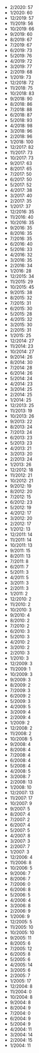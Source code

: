 *  2/2020: 57
*  1/2020: 60
*  12/2019: 57
*  11/2019: 56
*  10/2019: 66
*  9/2019: 60
*  8/2019: 67
*  7/2019: 67
*  6/2019: 73
*  5/2019: 76
*  4/2019: 72
*  3/2019: 77
*  2/2019: 68
*  1/2019: 73
*  12/2018: 72
*  11/2018: 75
*  10/2018: 83
*  9/2018: 90
*  8/2018: 86
*  7/2018: 88
*  6/2018: 87
*  5/2018: 93
*  4/2018: 98
*  3/2018: 96
*  2/2018: 96
*  1/2018: 100
*  12/2017: 82
*  11/2017: 73
*  10/2017: 73
*  9/2017: 63
*  8/2017: 65
*  7/2017: 50
*  6/2017: 50
*  5/2017: 52
*  4/2017: 38
*  3/2017: 40
*  2/2017: 35
*  1/2017: 37
*  12/2016: 35
*  11/2016: 40
*  10/2016: 35
*  9/2016: 35
*  8/2016: 35
*  7/2016: 35
*  6/2016: 40
*  5/2016: 33
*  4/2016: 32
*  3/2016: 35
*  2/2016: 34
*  1/2016: 28
*  12/2015: 34
*  11/2015: 29
*  10/2015: 45
*  9/2015: 38
*  8/2015: 32
*  7/2015: 31
*  6/2015: 30
*  5/2015: 28
*  4/2015: 32
*  3/2015: 30
*  2/2015: 31
*  1/2015: 25
*  12/2014: 27
*  11/2014: 23
*  10/2014: 27
*  9/2014: 26
*  8/2014: 30
*  7/2014: 28
*  6/2014: 26
*  5/2014: 24
*  4/2014: 23
*  3/2014: 25
*  2/2014: 25
*  1/2014: 25
*  12/2013: 25
*  11/2013: 19
*  10/2013: 26
*  9/2013: 22
*  8/2013: 24
*  7/2013: 24
*  6/2013: 23
*  5/2013: 23
*  4/2013: 21
*  3/2013: 20
*  2/2013: 24
*  1/2013: 26
*  12/2012: 18
*  11/2012: 21
*  10/2012: 21
*  9/2012: 19
*  8/2012: 20
*  7/2012: 15
*  6/2012: 23
*  5/2012: 19
*  4/2012: 17
*  3/2012: 20
*  2/2012: 17
*  1/2012: 13
*  12/2011: 14
*  11/2011: 14
*  10/2011: 13
*  9/2011: 15
*  8/2011: 13
*  7/2011: 8
*  6/2011: 7
*  5/2011: 3
*  4/2011: 5
*  3/2011: 3
*  2/2011: 3
*  1/2011: 2
*  12/2010: 2
*  11/2010: 2
*  10/2010: 3
*  9/2010: 4
*  8/2010: 2
*  7/2010: 2
*  6/2010: 3
*  5/2010: 3
*  4/2010: 2
*  3/2010: 2
*  2/2010: 3
*  1/2010: 3
*  12/2009: 3
*  11/2009: 1
*  10/2009: 3
*  9/2009: 3
*  8/2009: 2
*  7/2009: 3
*  6/2009: 2
*  5/2009: 3
*  4/2009: 5
*  3/2009: 4
*  2/2009: 4
*  1/2009: 2
*  12/2008: 2
*  11/2008: 2
*  10/2008: 5
*  9/2008: 4
*  8/2008: 4
*  7/2008: 4
*  6/2008: 4
*  5/2008: 4
*  4/2008: 5
*  3/2008: 7
*  2/2008: 13
*  1/2008: 10
*  12/2007: 13
*  11/2007: 17
*  10/2007: 9
*  9/2007: 5
*  8/2007: 4
*  7/2007: 2
*  6/2007: 4
*  5/2007: 5
*  4/2007: 8
*  3/2007: 3
*  2/2007: 7
*  1/2007: 3
*  12/2006: 4
*  11/2006: 8
*  10/2006: 5
*  9/2006: 7
*  8/2006: 7
*  7/2006: 0
*  6/2006: 8
*  5/2006: 5
*  4/2006: 4
*  3/2006: 8
*  2/2006: 9
*  1/2006: 9
*  12/2005: 5
*  11/2005: 10
*  10/2005: 10
*  9/2005: 11
*  8/2005: 6
*  7/2005: 12
*  6/2005: 8
*  5/2005: 6
*  4/2005: 14
*  3/2005: 6
*  2/2005: 7
*  1/2005: 17
*  12/2004: 8
*  11/2004: 0
*  10/2004: 8
*  9/2004: 8
*  8/2004: 9
*  7/2004: 0
*  6/2004: 9
*  5/2004: 9
*  4/2004: 11
*  3/2004: 14
*  2/2004: 15
*  1/2004: 11